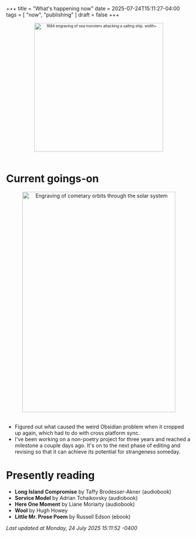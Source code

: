 +++
title = "What's happening now"
date = 2025-07-24T15:11:27-04:00
tags = [
    "now",
    "publishing"
]
draft = false
+++
<div align="center" style="font-size:x-small"><img src="https://milkfish08.s3.amazonaws.com/photo/blog/abovethefold/1684-untitled-engraving-of-sea-monsters-attacking-a-sailing-vessel-49fa31.jpg" alt="1684 engraving of sea monsters attacking a sailing ship. width="512" height="351" title="Sea monsters attacking a sailing ship" /></div><br clear="all" />

# Current goings-on

<div align="center"><img src="https://milkfish08.s3.amazonaws.com/photo/blog/comets.jpeg" height=600 width=417 alt="Engraving of cometary orbits through the solar system" title="Comets" /></div><br clear="all" />

* Figured out what caused the weird Obsidian problem when it cropped up again, which had to do with cross platform sync.
* I've been working on a non-poetry project for three years and reached a milestone a couple days ago.
It's on to the next phase of editing and revising so that it can achieve its potential for strangeness someday.

# Presently reading

* __Long Island Compromise__ by Taffy Brodesser-Akner (audiobook)
* __Service Model__ by Adrian Tchaikovsky (audiobook)
* __Here One Moment__ by Liane Moriarty (audiobook)
* __Wool__ by Hugh Howey
* __Little Mr. Prose Poem__ by Russell Edson (ebook)

*Last updated at Monday, 24 July 2025 15:11:52 -0400*
